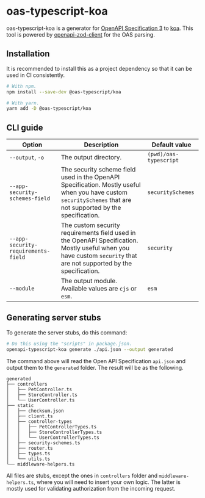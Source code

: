 # oas-typescript-koa

oas-typescript-koa is a generator for [OpenAPI Specification 3](https://swagger.io/specification/v3/) to [koa](https://koajs.com/). This tool is powered by [openapi-zod-client](https://github.com/astahmer/openapi-zod-client) for the OAS parsing.

## Installation

It is recommended to install this as a project dependency so that it can be used in CI consistently.

```bash
# With npm.
npm install --save-dev @oas-typescript/koa

# With yarn.
yarn add -D @oas-typescript/koa
```

## CLI guide

<!-- @@SYNCAPI-START -->
| Option | Description | Default value |
| - | - | - |
|`--output`, `-o`|The output directory.|`(pwd)/oas-typescript`|
|`--app-security-schemes-field`|The security scheme field used in the OpenAPI Specification. Mostly useful when you have custom `securitySchemes` that are not supported by the specification.|`securitySchemes`|
|`--app-security-requirements-field`|The custom security requirements field used in the OpenAPI Specification. Mostly useful when you have custom `security` that are not supported by the specification.|`security`|
|`--module`|The output module. Available values are `cjs` or `esm`.|`esm`|
<!-- @@SYNCAPI-END -->

## Generating server stubs

To generate the server stubs, do this command:

```bash
# Do this using the "scripts" in package.json.
openapi-typescript-koa generate ./api.json --output generated
```

The command above will read the Open API Specification `api.json` and output them to the `generated` folder. The result will be as the following.

```
generated
├── controllers
│   ├── PetController.ts
│   ├── StoreController.ts
│   └── UserController.ts
├── static
│   ├── checksum.json
│   ├── client.ts
│   ├── controller-types
│   │   ├── PetControllerTypes.ts
│   │   ├── StoreControllerTypes.ts
│   │   └── UserControllerTypes.ts
│   ├── security-schemes.ts
│   ├── router.ts
│   ├── types.ts
│   └── utils.ts
└── middleware-helpers.ts
```

All files are stubs, except the ones in `controllers` folder and `middleware-helpers.ts`, where you will need to insert your own logic. The latter is mostly used for validating authorization from the incoming request.
